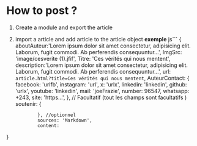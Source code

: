 # How to post ?
1.  Create a module and export the article
2.  import a article and add article to the article object
**exemple**
js```
{
                aboutAuteur:'Lorem ipsum dolor sit amet consectetur, adipisicing elit. Laborum, fugit commodi. Ab perferendis consequuntur...',
                ImgSrc: 'image/cesverite (1).jfif',
                Titre: 'Ces vérités qui nous mentent',
                description:'Lorem ipsum dolor sit amet consectetur, adipisicing elit. Laborum, fugit commodi. Ab perferendis consequuntur...',
                url: `article.html?title=Ces vérités qui nous mentent`,
                AuteurContact: {
                    facebook: 'urlfb',
                    instagram: 'url',
                    x: 'urlx',
                    linkedin: 'linkedin',
                    github: 'urlx',
                    youtube: 'linkedin',
                    mail: 'joeFrazie',
                    number: 96547,
                    whatsapp: +243,
                    site: 'https...',
                }, // Facultatif (tout les champs sont facultatifs )
                soutenir: {
            
                }, //optionnel
                sources: 'Markdown',
                content:
}
```